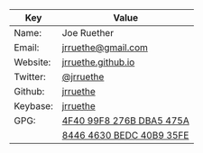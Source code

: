 | Key      | Value                                                                                    |
| -------- | ---------------------------------------------------------------------------------------- |
| Name:    | Joe Ruether                                                                              |
| Email:   | [jrruethe@gmail.com](mailto:jrruethe@gmail.com)                                          |
| Website: | [jrruethe.github.io](http://jrruethe.github.io/)                                         |
| Twitter: | [@jrruethe](https://twitter.com/jrruethe)                                                |
| Github:  | [jrruethe](https://github.com/jrruethe)                                                  |
| Keybase: | [jrruethe](https://keybase.io/jrruethe)                                                  |
| GPG:     | [4F40 99F8 276B DBA5 475A](http://jrruethe.github.io/downloads/code/jrruethe-public.asc) |
|          | [8446 4630 BEDC 40B9 35FE](http://jrruethe.github.io/downloads/code/jrruethe-public.asc) |
